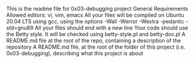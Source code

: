 This is the readme file for 0x03-debugging project
General Requirements
Allowed editors: vi, vim, emacs
All your files will be compiled on Ubuntu 20.04 LTS using gcc, using the options -Wall -Werror -Wextra -pedantic -std=gnu89
All your files should end with a new line
Your code should use the Betty style. It will be checked using betty-style.pl and betty-doc.pl
A README.md file at the root of the repo, containing a description of the repository
A README.md file, at the root of the folder of this project (i.e. 0x03-debugging), describing what this project is about
